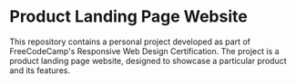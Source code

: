 # Product Landing Page Website

This repository contains a personal project developed as part of FreeCodeCamp's Responsive Web Design Certification. The project is a product landing page website, designed to showcase a particular product and its features.
